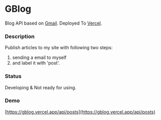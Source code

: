 # GBlog

Blog API based on [Gmail](https://developers.google.com/gmail/api).
Deployed To [Vercel](https://vercel.com/).

### Description
Publish articles to my site with following two steps:
1. sending a email to myself
2. and label it with 'post'.

### Status
Developing & Not ready for using.

### Demo
[https://gblog.vercel.app/api/posts](https://gblog.vercel.app/api/posts)
